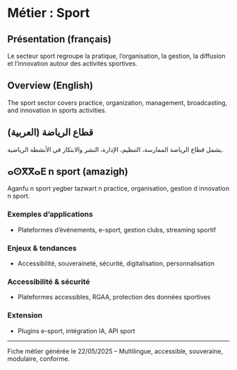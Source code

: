 # Métier : Sport

## Présentation (français)
Le secteur sport regroupe la pratique, l’organisation, la gestion, la diffusion et l’innovation autour des activités sportives.

## Overview (English)
The sport sector covers practice, organization, management, broadcasting, and innovation in sports activities.

## قطاع الرياضة (العربية)
يشمل قطاع الرياضة الممارسة، التنظيم، الإدارة، النشر والابتكار في الأنشطة الرياضية.

## ⴰⵙⴳⴳⴰⴹ n sport (amazigh)
Aganfu n sport yegber tazwart n practice, organisation, gestion d innovation n sport.

### Exemples d’applications
- Plateformes d’événements, e-sport, gestion clubs, streaming sportif

### Enjeux & tendances
- Accessibilité, souveraineté, sécurité, digitalisation, personnalisation

### Accessibilité & sécurité
- Plateformes accessibles, RGAA, protection des données sportives

### Extension
- Plugins e-sport, intégration IA, API sport

---
Fiche métier générée le 22/05/2025 – Multilingue, accessible, souveraine, modulaire, conforme.
